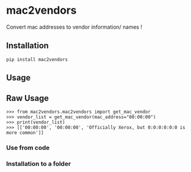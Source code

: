 # mac2vendors
Convert mac addresses to vendor information/ names !

## Installation

`pip install mac2vendors`

## Usage



## Raw Usage
```
>>> from mac2vendors.mac2vendors import get_mac_vendor
>>> vendor_list = get_mac_vendor(mac_address="00:00:00")
>>> print(vendor_list)
>>> [['00:00:00', '00:00:00', 'Officially Xerox, but 0:0:0:0:0:0 is more common']]
```


### Use from code

### Installation to a folder